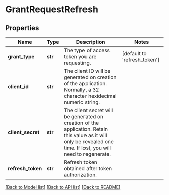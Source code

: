 # GrantRequestRefresh

## Properties
Name | Type | Description | Notes
------------ | ------------- | ------------- | -------------
**grant_type** | **str** | The type of access token you are requesting. | [default to 'refresh_token']
**client_id** | **str** | The client ID will be generated on creation of the application. Normally, a 32 character hexidecimal numeric string. | 
**client_secret** | **str** | The client secret will be generated on creation of the application. Retain this value as it will only be revealed one time. If lost, you will need to regenerate. | 
**refresh_token** | **str** | Refresh token obtained after token authorization. | 

[[Back to Model list]](../README.md#documentation-for-models) [[Back to API list]](../README.md#documentation-for-api-endpoints) [[Back to README]](../README.md)


